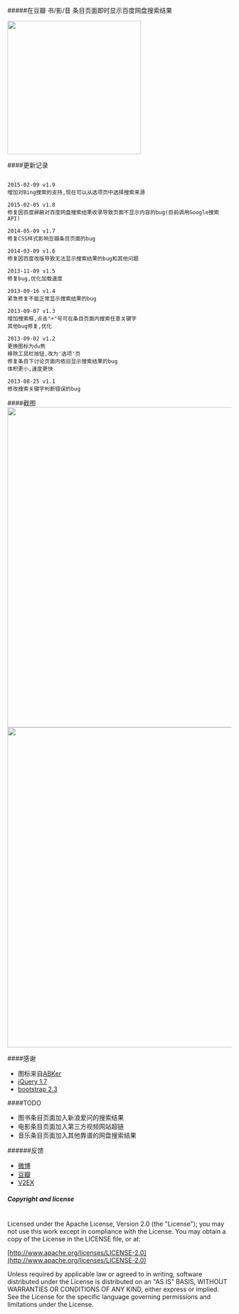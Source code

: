 #####在豆瓣 书/影/音 条目页面即时显示百度网盘搜索结果


<a href="https://chrome.google.com/webstore/detail/%E8%B1%86%E7%93%A3%20%E7%99%BE%E5%BA%A6%E7%BD%91%E7%9B%98/phnkdkohjfmfbokjogjfbfmcfocfkebk?hl=zh-CN&gl=CN" target="_blank">
	<img width="300px" src="http://ww3.sinaimg.cn/large/5fd37818jw1eq7bx4bc4ej20c0038mx9.jpg">
</a>


####更新记录
```

2015-02-09 v1.9
增加对Bing搜索的支持,现在可以从选项页中选择搜索来源

2015-02-05 v1.8
修复因百度屏蔽对百度网盘搜索结果收录导致页面不显示内容的bug(目前调用Google搜索API)

2014-05-09 v1.7
修复CSS样式影响豆瓣条目页面的bug
				
2014-03-09 v1.6
修复因百度改版导致无法显示搜索结果的bug和其他问题

2013-11-09 v1.5
修复bug,优化加载速度

2013-09-16 v1.4
紧急修复不能正常显示搜索结果的bug

2013-09-07 v1.3
增加搜索框,点击"+"号可在条目页面内搜索任意关键字
其他bug修复,优化

2013-09-02 v1.2
更换图标为du熊
移除工具栏按钮,改为'选项'页
修复条目下讨论页面内依旧显示搜索结果的bug
体积更小,速度更快

2013-08-25 v1.1
修改搜索关键字判断错误的bug
```

####截图
<img width="720px" src="http://ww2.sinaimg.cn/large/5fd37818tw1eaenn84ee8j20k00ciwfo.jpg">
<img width="720px" src="http://ww1.sinaimg.cn/large/5fd37818tw1eaenp7lbkhj20k00cimyi.jpg">

####感谢

*  图标来自[ABKer](http://dribbble.com/shots/1003774-baidu)
*  [jQuery 1.7](http://jquery.com/)
*  [bootstrap 2.3](http://getbootstrap.com/2.3.2/)

####TODO

* 图书条目页面加入新浪爱问的搜索结果
* 电影条目页面加入第三方视频网站超链
* 音乐条目页面加入其他靠谱的网盘搜索结果

######反馈

+ [微博](http://weibo.com/47660666)
+ [豆瓣](http://www.douban.com/people/gangsta/)
+ [V2EX](http://www.v2ex.com/member/gangsta)

##### Copyright and license

#

Licensed under the Apache License, Version 2.0 (the "License");
you may not use this work except in compliance with the License.
You may obtain a copy of the License in the LICENSE file, or at:

[http://www.apache.org/licenses/LICENSE-2.0](http://www.apache.org/licenses/LICENSE-2.0)

Unless required by applicable law or agreed to in writing, software
distributed under the License is distributed on an "AS IS" BASIS,
WITHOUT WARRANTIES OR CONDITIONS OF ANY KIND, either express or implied.
See the License for the specific language governing permissions and
limitations under the License.
